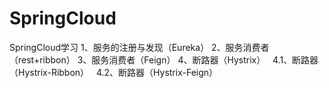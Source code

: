 # SpringCloud
SpringCloud学习
  1、服务的注册与发现（Eureka）
  2、服务消费者（rest+ribbon）
  3、服务消费者（Feign）
  4、断路器（Hystrix）
    4.1、断路器（Hystrix-Ribbon）
    4.2、断路器（Hystrix-Feign）
